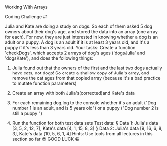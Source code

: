 Working With Arrays

Coding Challenge #1

Julia and Kate are doing a study on dogs. So each of them asked 5 dog owners about their dog's age, and stored the data into an array (one array for each). For now, they are just interested in knowing whether a dog is an adult or a puppy.
A dog is an adult if it is at least 3 years old, and it's a puppy if it's less than 3 years old.
Your tasks:
Create a function 'checkDogs', which accepts 2 arrays of dog's ages ('dogsJulia' and 'dogsKate'), and does the following things:
1. Julia found out that the owners of the first and the last two dogs actually have cats, not dogs! So create a shallow copy of Julia's array, and remove the cat ages from that copied array (because it's a bad practice to mutate function parameters)

2. Create an array with both Julia's(corrected)and Kate's data


3. For each remaining dog,log to the console whether it's an adult ("Dog number 1
is an adult, and is 5 years old") or a puppy ("Dog number 2 is still a puppy   ")

4. Run the function for both test data sets
Test data:
§ Data 1: Julia's data [3, 5, 2, 12, 7], Kate's data [4, 1, 15, 8, 3] § Data 2: Julia's data [9, 16, 6, 8, 3], Kate's data [10, 5, 6, 1, 4]
Hints: Use tools from all lectures in this section so far 😉 GOOD LUCK 😀